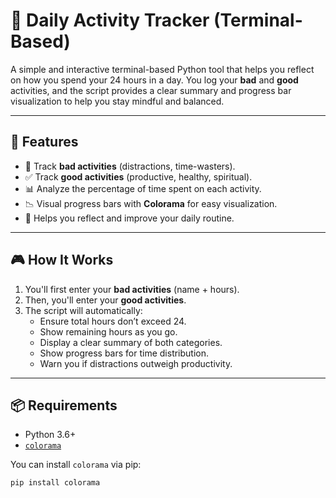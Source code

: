 # 🧭 Daily Activity Tracker (Terminal-Based)

A simple and interactive terminal-based Python tool that helps you reflect on how you spend your 24 hours in a day. You log your **bad** and **good** activities, and the script provides a clear summary and progress bar visualization to help you stay mindful and balanced.

---

## 📌 Features

- 🚫 Track **bad activities** (distractions, time-wasters).
- ✅ Track **good activities** (productive, healthy, spiritual).
- 📊 Analyze the percentage of time spent on each activity.
- 📉 Visual progress bars with **Colorama** for easy visualization.
- 🧠 Helps you reflect and improve your daily routine.

---

## 🎮 How It Works

1. You'll first enter your **bad activities** (name + hours).
2. Then, you'll enter your **good activities**.
3. The script will automatically:
   - Ensure total hours don’t exceed 24.
   - Show remaining hours as you go.
   - Display a clear summary of both categories.
   - Show progress bars for time distribution.
   - Warn you if distractions outweigh productivity.

---

## 📦 Requirements

- Python 3.6+
- [`colorama`](https://pypi.org/project/colorama/)

You can install `colorama` via pip:

```bash
pip install colorama
